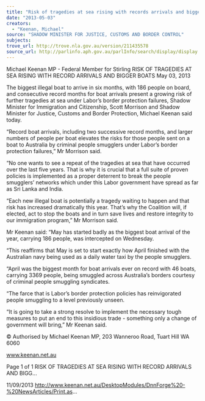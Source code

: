 ```yaml
---
title: "Risk of tragedies at sea rising with records arrivals and bigger boats"
date: "2013-05-03"
creators:
  - "Keenan, Michael"
source: "SHADOW MINISTER FOR JUSTICE, CUSTOMS AND BORDER CONTROL"
subjects:
trove_url: http://trove.nla.gov.au/version/211435578
source_url: http://parlinfo.aph.gov.au/parlInfo/search/display/display.w3p;query=Id%3A%22media/pressrel/2719447%22
---
```


 Michael Keenan MP - Federal Member for  Stirling RISK OF TRAGEDIES AT SEA RISING WITH  RECORD ARRIVALS AND BIGGER BOATS May 03, 2013

 The biggest illegal boat to arrive in six months, with 186 people on board, and consecutive record months for boat arrivals present a growing risk of further tragedies at sea under Labor’s border protection failures, Shadow Minister for Immigration  and Citizenship, Scott Morrison and Shadow Minister for Justice, Customs and Border Protection, Michael Keenan said today.

 “Record boat arrivals, including two successive record months, and larger numbers of people per boat elevates the risks for those  people  sent  on  a  boat to Australia by criminal  people  smugglers  under  Labor’s  border  protection  failures,”  Mr  Morrison said.

 “No one wants to see a repeat of the tragedies at sea that have occurred over the last five years. That is why it is crucial that a full suite of proven policies is implemented as a proper deterrent to break the people smugglers’ networks which  under this Labor government have spread as far as Sri Lanka and India.

 “Each new illegal boat is potentially a tragedy waiting to happen and that risk has increased dramatically this year. That’s  why  the  Coalition  will,  if  elected,  act  to  stop  the  boats  and  in  turn  save  lives  and  restore  integrity  to  our  immigration program,” Mr Morrison said.

 Mr Keenan said: “May has started badly as the biggest boat arrival of the year, carrying 186 people, was intercepted on Wednesday.

 “This reaffirms that May is set to start exactly how April finished with the Australian navy being used as a daily water taxi by the people smugglers.

 “April was the biggest month for boat arrivals ever on record with 46 boats, carrying 3369 people, being smuggled across Australia’s borders courtesy of criminal people smuggling syndicates.

 “The farce that is Labor’s border protection policies has reinvigorated people smuggling to a level previously unseen.

 “It is going to take a strong resolve to implement the necessary tough measures to put an end to this insidious trade - something only a change of government will bring,” Mr Keenan said.

 © Authorised by Michael Keenan MP, 203 Wanneroo Road, Tuart Hill WA 6060

 www.keenan.net.au

 Page 1 of 1 RISK OF TRAGEDIES AT SEA RISING WITH RECORD ARRIVALS AND BIGG...

 11/09/2013 http://www.keenan.net.au/DesktopModules/DnnForge%20-%20NewsArticles/Print.as...

